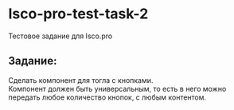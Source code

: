 # Isco-pro-test-task-2
Тестовое задание для Isco.pro

## Задание:
Сделать компонент для тогла с кнопками.  
Компонент должен быть универсальным, то есть в него можно передать любое количество кнопок, с любым контентом.
